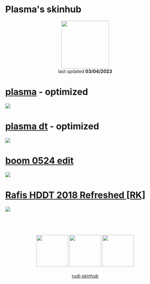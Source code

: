 # Plasma's skinhub
<p align="center">
<a href="https://osu.ppy.sh/users/10077431">
  <img src="https://a.ppy.sh/10077431"  
       width="150"
       height="150"></a>
<br>
last updated <b>03/04/2023</b>
</p>

# [plasma](https://github.com/rudj-skinhub/woal/raw/tyfh/player/plasma/plasma.osk) - optimized
[![](https://i.imgur.com/QVAT5KA.png)](https://github.com/rudj-skinhub/woal/raw/tyfh/player/plasma/plasma.osk)

# [plasma dt](https://github.com/rudj-skinhub/woal/raw/tyfh/player/plasma/plasma%20dt.osk) - optimized
[![](https://i.imgur.com/gKZmQs4.png)](https://github.com/rudj-skinhub/woal/raw/tyfh/player/plasma/plasma%20dt.osk)

# [boom 0524 edit](https://github.com/rudj-skinhub/woal/raw/tyfh/player/plasma/boom%200524%20edit.osk)
[![](https://i.imgur.com/gScgmgT.png)](https://github.com/rudj-skinhub/woal/raw/tyfh/player/plasma/boom%200524%20edit.osk)

# [Rafis HDDT 2018 Refreshed [RK]](https://github.com/rudj-skinhub/woal/raw/tyfh/player/plasma/Rafis%20HDDT%202018%20Refreshed%20%5BRK%5D.osk)
[![](https://i.imgur.com/X0xdKRR.png)](https://github.com/rudj-skinhub/woal/raw/tyfh/player/plasma/Rafis%20HDDT%202018%20Refreshed%20%5BRK%5D.osk)

#
<p align="center">
  <br></br>
  <a href="https://www.twitch.tv/plxsmapng">
  <img src="https://i.imgur.com/HM030lk.png" 
       width="100" 
       height="100"></a>
  <a href="https://www.youtube.com/channel/UCnvMeaH9VXA89GtV2-lAPtw">
  <img src="https://i.imgur.com/YWbDUUy.png"  
       width="100" 
       height="100"></a>
  <a href="https://twitter.com/PlxsmaPNG">
  <img src="https://i.imgur.com/PUQ5uWf.png" 
       width="100" 
       height="100"></a>
  <br></br>
  <a href="README.md">rudj-skinhub</a>
 </p>
